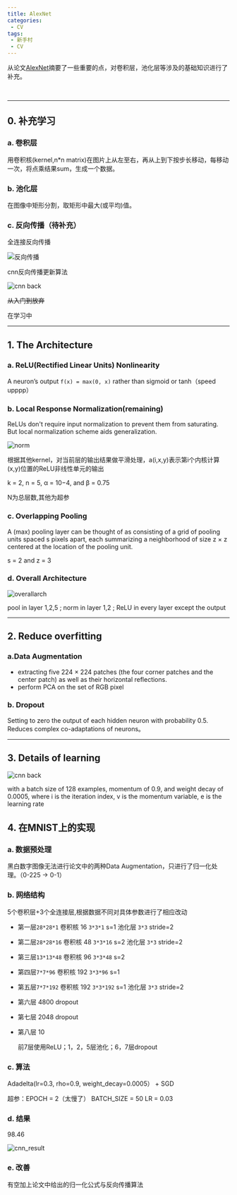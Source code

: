 ```yaml
---
title: AlexNet
categories:
 - CV
tags:
 - 新手村
 - CV
---
```


从论文[AlexNet](https://papers.nips.cc/paper/4824-imagenet-classification-with-deep-convolutional-neural-networks.pdf)摘要了一些重要的点，对卷积层，池化层等涉及的基础知识进行了补充。

<br />

<!--more-->

***

## 0. 补充学习

### a. 卷积层

  用卷积核(kernel,n*n matrix)在图片上从左至右，再从上到下按步长移动，每移动一次，将点乘结果sum，生成一个数据。

### b. 池化层
  在图像中矩形分割，取矩形中最大(或平均)值。

### c. 反向传播（待补充）

  全连接反向传播

![反向传播](/pictures/Backprop.jpeg)

  cnn反向传播更新算法

 ![cnn back](/pictures/Backprop_cnn.jpeg)

 ~~从入门到放弃~~

 在学习中

***

## 1. The Architecture

### a. ReLU(Rectified Linear Units) Nonlinearity

  A neuron’s output `f(x) = max(0, x)`  rather than sigmoid or tanh（speed upppp）

### b. Local Response Normalization(remaining)

  ReLUs don't require input normalization to prevent them from saturating. But local normalization scheme aids generalization.

![norm](/pictures/ReLU_normallization.png)

根据其他kernel，对当前层的输出结果做平滑处理，a(i,x,y)表示第i个内核计算(x,y)位置的ReLU非线性单元的输出

k = 2, n = 5, α = 10−4, and β = 0.75

N为总层数,其他为超参

### c. Overlapping Pooling

  A (max) pooling layer can be thought of as consisting of a grid of pooling units spaced s pixels apart, each summarizing a neighborhood of size z × z centered at the location of the pooling unit. 

  s = 2 and z = 3

### d. Overall Architecture

![overallarch](/pictures/ReLU_architecture.png)

  pool in layer 1,2,5  ; norm in layer 1,2 ; ReLU in every layer except the output

***

## 2. Reduce overfitting

### a.Data Augmentation

* extracting five 224 × 224 patches (the four corner patches and the center patch) as well as their horizontal
reflections.
* perform PCA on the set of RGB pixel

### b. Dropout

  Setting to zero the output of each hidden neuron with probability 0.5. Reduces complex co-adaptations of neurons。

***

## 3. Details of learning

 ![cnn back](/pictures/Backprop_cnn.jpeg)

  with a batch size of 128 examples, momentum of 0.9, and weight decay of 0.0005, where i is the iteration index, v is the momentum variable, e is the learning rate

## 4. 在MNIST上的实现

### a. 数据预处理

  黑白数字图像无法进行论文中的两种Data Augmentation，只进行了归一化处理。（0-225 → 0-1）

### b. 网络结构

  5个卷积层+3个全连接层,根据数据不同对具体参数进行了相应改动

* 第一层`28*28*1` 卷积核 16 `3*3*1` s=1 池化层 `3*3` stride=2
* 第二层`28*28*16` 卷积核 48 `3*3*16` s=2 池化层 `3*3` stride=2
* 第三层`13*13*48` 卷积核 96 `3*3*48` s=2
* 第四层`7*7*96` 卷积核 192 `3*3*96` s=1
* 第五层`7*7*192` 卷积核 192 `3*3*192` s=1 池化层 `3*3` stride=2
* 第六层 4800 dropout
* 第七层 2048 dropout
* 第八层 10
  
  前7层使用ReLU；1，2，5层池化；6，7层dropout
  
### c. 算法

  Adadelta(lr=0.3, rho=0.9, weight_decay=0.0005） + SGD

  超参：EPOCH = 2（太慢了）  BATCH_SIZE = 50  LR = 0.03

### d. 结果
  98.46

  ![cnn_result](/pictures/alex_cnn_result.png)

### e. 改善

  有空加上论文中给出的归一化公式与反向传播算法



